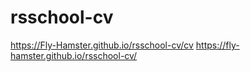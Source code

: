 # rsschool-cv
https://Fly-Hamster.github.io/rsschool-cv/cv
https://fly-hamster.github.io/rsschool-cv/